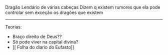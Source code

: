 Dragão Lendário de várias cabeças
Dizem q existem rumores que ela pode controlar sem exceção os dragões que existem

--- 
Teorias:
- Braço direito de Deus??
- Só pode viver na capital divina?
- [[ Folha do diario do Eufasto]]
